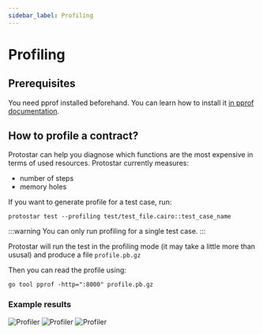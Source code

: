 ```yaml
---
sidebar_label: Profiling
---
```


# Profiling

## Prerequisites

You need pprof installed beforehand.
You can learn how to install it [in pprof documentation](https://github.com/google/pprof#building-pprof).

## How to profile a contract?

Protostar can help you diagnose which functions are the most expensive in terms of used resources.
Protostar currently measures:
- number of steps
- memory holes

If you want to generate profile for a test case, run:

```shell
protostar test --profiling test/test_file.cairo::test_case_name 
```
:::warning
You can only run profiling for a single test case.
:::

Protostar will run the test in the profiling mode (it may take a little more than ususal) and produce a file `profile.pb.gz`

Then you can read the profile using: 
```shell
go tool pprof -http=":8000" profile.pb.gz
```
### Example results

![Profiler](/img/prof1.jpg)
![Profiler](/img/prof2.jpg)
![Profiler](/img/prof3.jpg)



